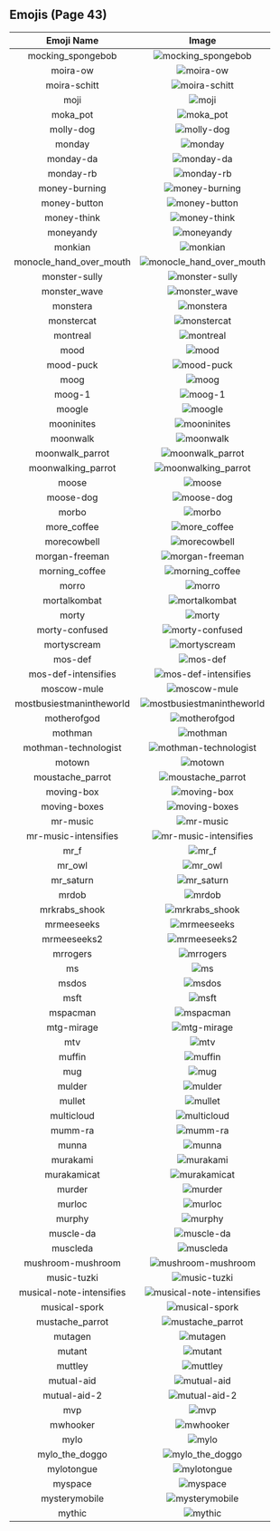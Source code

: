 
  ## Emojis (Page 43)
  |Emoji Name|Image|
  | :-: | :-: |
  |mocking_spongebob| ![mocking_spongebob](/output/mocking_spongebob.png)|
  |moira-ow| ![moira-ow](/output/moira-ow.png)|
  |moira-schitt| ![moira-schitt](/output/moira-schitt.png)|
  |moji| ![moji](/output/moji.png)|
  |moka_pot| ![moka_pot](/output/moka_pot.png)|
  |molly-dog| ![molly-dog](/output/molly-dog.png)|
  |monday| ![monday](/output/monday.png)|
  |monday-da| ![monday-da](/output/monday-da.png)|
  |monday-rb| ![monday-rb](/output/monday-rb.png)|
  |money-burning| ![money-burning](/output/money-burning.gif)|
  |money-button| ![money-button](/output/money-button.gif)|
  |money-think| ![money-think](/output/money-think.png)|
  |moneyandy| ![moneyandy](/output/moneyandy.png)|
  |monkian| ![monkian](/output/monkian.png)|
  |monocle_hand_over_mouth| ![monocle_hand_over_mouth](/output/monocle_hand_over_mouth.png)|
  |monster-sully| ![monster-sully](/output/monster-sully.png)|
  |monster_wave| ![monster_wave](/output/monster_wave.png)|
  |monstera| ![monstera](/output/monstera.png)|
  |monstercat| ![monstercat](/output/monstercat.png)|
  |montreal| ![montreal](/output/montreal.jpg)|
  |mood| ![mood](/output/mood.png)|
  |mood-puck| ![mood-puck](/output/mood-puck.png)|
  |moog| ![moog](/output/moog.jpg)|
  |moog-1| ![moog-1](/output/moog-1.png)|
  |moogle| ![moogle](/output/moogle.gif)|
  |mooninites| ![mooninites](/output/mooninites.png)|
  |moonwalk| ![moonwalk](/output/moonwalk.gif)|
  |moonwalk_parrot| ![moonwalk_parrot](/output/moonwalk_parrot.gif)|
  |moonwalking_parrot| ![moonwalking_parrot](/output/moonwalking_parrot)|
  |moose| ![moose](/output/moose.png)|
  |moose-dog| ![moose-dog](/output/moose-dog.png)|
  |morbo| ![morbo](/output/morbo.png)|
  |more_coffee| ![more_coffee](/output/more_coffee.png)|
  |morecowbell| ![morecowbell](/output/morecowbell.jpg)|
  |morgan-freeman| ![morgan-freeman](/output/morgan-freeman.jpg)|
  |morning_coffee| ![morning_coffee](/output/morning_coffee.png)|
  |morro| ![morro](/output/morro)|
  |mortalkombat| ![mortalkombat](/output/mortalkombat.png)|
  |morty| ![morty](/output/morty.png)|
  |morty-confused| ![morty-confused](/output/morty-confused.png)|
  |mortyscream| ![mortyscream](/output/mortyscream.png)|
  |mos-def| ![mos-def](/output/mos-def.png)|
  |mos-def-intensifies| ![mos-def-intensifies](/output/mos-def-intensifies.gif)|
  |moscow-mule| ![moscow-mule](/output/moscow-mule.png)|
  |mostbusiestmanintheworld| ![mostbusiestmanintheworld](/output/mostbusiestmanintheworld.jpg)|
  |motherofgod| ![motherofgod](/output/motherofgod.gif)|
  |mothman| ![mothman](/output/mothman.png)|
  |mothman-technologist| ![mothman-technologist](/output/mothman-technologist.png)|
  |motown| ![motown](/output/motown.png)|
  |moustache_parrot| ![moustache_parrot](/output/moustache_parrot)|
  |moving-box| ![moving-box](/output/moving-box.jpg)|
  |moving-boxes| ![moving-boxes](/output/moving-boxes.jpg)|
  |mr-music| ![mr-music](/output/mr-music.png)|
  |mr-music-intensifies| ![mr-music-intensifies](/output/mr-music-intensifies.gif)|
  |mr_f| ![mr_f](/output/mr_f.png)|
  |mr_owl| ![mr_owl](/output/mr_owl.png)|
  |mr_saturn| ![mr_saturn](/output/mr_saturn.gif)|
  |mrdob| ![mrdob](/output/mrdob.jpg)|
  |mrkrabs_shook| ![mrkrabs_shook](/output/mrkrabs_shook.gif)|
  |mrmeeseeks| ![mrmeeseeks](/output/mrmeeseeks.gif)|
  |mrmeeseeks2| ![mrmeeseeks2](/output/mrmeeseeks2.jpg)|
  |mrrogers| ![mrrogers](/output/mrrogers.png)|
  |ms| ![ms](/output/ms.gif)|
  |msdos| ![msdos](/output/msdos.png)|
  |msft| ![msft](/output/msft.png)|
  |mspacman| ![mspacman](/output/mspacman.png)|
  |mtg-mirage| ![mtg-mirage](/output/mtg-mirage.png)|
  |mtv| ![mtv](/output/mtv.png)|
  |muffin| ![muffin](/output/muffin.png)|
  |mug| ![mug](/output/mug)|
  |mulder| ![mulder](/output/mulder.jpg)|
  |mullet| ![mullet](/output/mullet.png)|
  |multicloud| ![multicloud](/output/multicloud.png)|
  |mumm-ra| ![mumm-ra](/output/mumm-ra.png)|
  |munna| ![munna](/output/munna.png)|
  |murakami| ![murakami](/output/murakami.png)|
  |murakamicat| ![murakamicat](/output/murakamicat.png)|
  |murder| ![murder](/output/murder)|
  |murloc| ![murloc](/output/murloc.png)|
  |murphy| ![murphy](/output/murphy.jpg)|
  |muscle-da| ![muscle-da](/output/muscle-da.png)|
  |muscleda| ![muscleda](/output/muscleda)|
  |mushroom-mushroom| ![mushroom-mushroom](/output/mushroom-mushroom.png)|
  |music-tuzki| ![music-tuzki](/output/music-tuzki.gif)|
  |musical-note-intensifies| ![musical-note-intensifies](/output/musical-note-intensifies.gif)|
  |musical-spork| ![musical-spork](/output/musical-spork.png)|
  |mustache_parrot| ![mustache_parrot](/output/mustache_parrot.gif)|
  |mutagen| ![mutagen](/output/mutagen.png)|
  |mutant| ![mutant](/output/mutant.png)|
  |muttley| ![muttley](/output/muttley.gif)|
  |mutual-aid| ![mutual-aid](/output/mutual-aid.png)|
  |mutual-aid-2| ![mutual-aid-2](/output/mutual-aid-2.png)|
  |mvp| ![mvp](/output/mvp.png)|
  |mwhooker| ![mwhooker](/output/mwhooker)|
  |mylo| ![mylo](/output/mylo.png)|
  |mylo_the_doggo| ![mylo_the_doggo](/output/mylo_the_doggo.png)|
  |mylotongue| ![mylotongue](/output/mylotongue.png)|
  |myspace| ![myspace](/output/myspace.jpg)|
  |mysterymobile| ![mysterymobile](/output/mysterymobile.png)|
  |mythic| ![mythic](/output/mythic.png)|
  